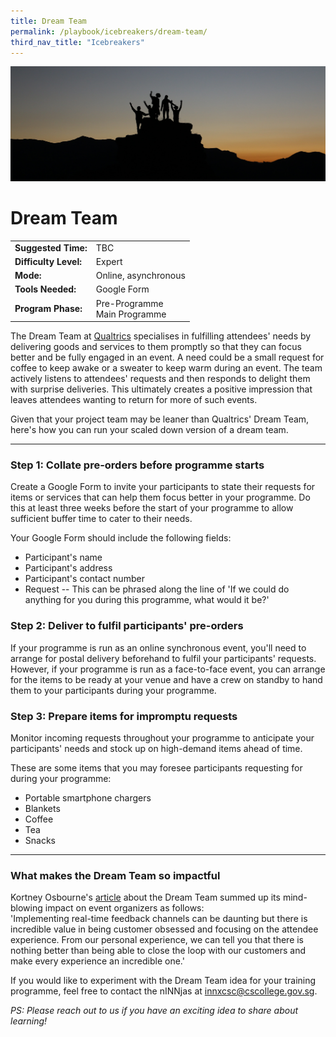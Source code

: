 ```yaml
---
title: Dream Team
permalink: /playbook/icebreakers/dream-team/
third_nav_title: "Icebreakers"
---
```

![Dream Team](/images/team.jpg)
# Dream Team 

|                       |                          |
|-----------------------|--------------------------|
| **Suggested Time:**   | TBC                      |
| **Difficulty Level:** | Expert                   |
| **Mode:**             | Online, asynchronous     |
| **Tools Needed:**     | Google Form              |
| **Program Phase:**    | Pre-Programme <br/> Main Programme |

The Dream Team at [Qualtrics](https://www.linkedin.com/pulse/qualtrics-dream-team-bringing-events-back-individual-kortney-osborne/) specialises in fulfilling attendees' needs by delivering goods and services to them promptly so that they can focus better and be fully engaged in an event. A need could be a small request for coffee to keep awake or a sweater to keep warm during an event. The team actively listens to attendees' requests and then responds to delight them with surprise deliveries. This ultimately creates a positive impression that leaves attendees wanting to return for more of such events.  
  
Given that your project team may be leaner than Qualtrics' Dream Team, here's how you can run your scaled down version of a dream team. 
  
---  
  
### Step 1: Collate pre-orders before programme starts  
Create a Google Form to invite your participants to state their requests for items or services that can help them focus better in your programme. Do this at least three weeks before the start of your programme to allow sufficient buffer time to cater to their needs. 

Your Google Form should include the following fields:  
* Participant's name  
* Participant's address  
* Participant's contact number  
* Request -- This can be phrased along the line of 'If we could do anything for you during this programme, what would it be?'  

### Step 2: Deliver to fulfil participants' pre-orders  
If your programme is run as an online synchronous event, you'll need to arrange for postal delivery beforehand to fulfil your participants' requests. However, if your programme is run as a face-to-face event, you can arrange for the items to be ready at your venue and have a crew on standby to hand them to your participants during your programme.  
  
### Step 3: Prepare items for impromptu requests  
Monitor incoming requests throughout your programme to anticipate your participants' needs and stock up on high-demand items ahead of time.  
  
These are some items that you may foresee participants requesting for during your programme:  
* Portable smartphone chargers  
* Blankets    
* Coffee  
* Tea  
* Snacks  
  
---  
  
### What makes the Dream Team so impactful  
Kortney Osbourne's [article](https://www.linkedin.com/pulse/qualtrics-dream-team-bringing-events-back-individual-kortney-osborne/) about the Dream Team summed up its mind-blowing impact on event organizers as follows:  
'Implementing real-time feedback channels can be daunting but there is incredible value in being customer obsessed and focusing on the attendee experience. From our personal experience, we can tell you that there is nothing better than being able to close the loop with our customers and make every experience an incredible one.'  
  
If you would like to experiment with the Dream Team idea for your training programme, feel free to contact the nINNjas at innxcsc@cscollege.gov.sg.  
  
*PS: Please reach out to us if you have an exciting idea to share about learning!*
